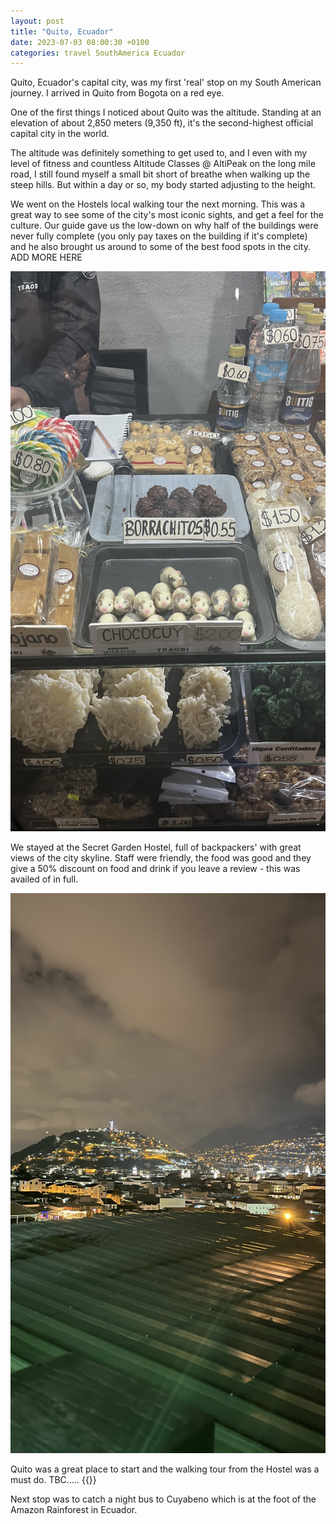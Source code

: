 ```yaml
---
layout: post
title: "Quito, Ecuador"
date: 2023-07-03 08:00:30 +0100
categories: travel SouthAmerica Ecuador
---
```


Quito, Ecuador's capital city, was my first 'real' stop on my South American journey. I arrived in Quito from Bogota on a red eye. 

One of the first things I noticed about Quito was the altitude. Standing at an elevation of about 2,850 meters (9,350 ft), it's the second-highest official capital city in the world. 

The altitude was definitely something to get used to, and I even with my level of fitness and countless Altitude Classes @ AltiPeak on the long mile road, I still found myself a small bit short of breathe when walking up the steep hills. But within a day or so, my body started adjusting to the height.

We went on the Hostels local walking tour the next morning. This was a great way to see some of the city's most iconic sights, and get a feel for the culture. Our guide gave us the low-down on why half of the buildings were never fully complete (you only pay taxes on the building if it's complete) and he also brought us around to some of the best food spots in the city. ADD MORE HERE

![Image from Quito's food market](/images/market_quito.jpg)

We stayed at the Secret Garden Hostel, full of backpackers' with great views of the city skyline. Staff were friendly, the food was good and they give a 50% discount on food and drink if you leave a review - this was availed of in full. 

![Image from Secret Garden Hostel](/images/secret_garden_view.jpg)

Quito was a great place to start and the walking tour from the Hostel was a must do. TBC..... {{}} 

Next stop was to catch a night bus to Cuyabeno which is at the foot of the Amazon Rainforest in Ecuador. 


